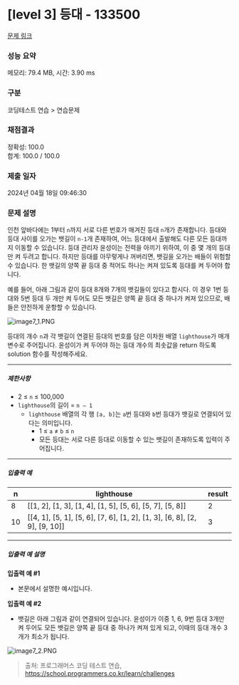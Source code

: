 # [level 3] 등대 - 133500 

[문제 링크](https://school.programmers.co.kr/learn/courses/30/lessons/133500#qna) 

### 성능 요약

메모리: 79.4 MB, 시간: 3.90 ms

### 구분

코딩테스트 연습 > 연습문제

### 채점결과

정확성: 100.0<br/>합계: 100.0 / 100.0

### 제출 일자

2024년 04월 18일 09:46:30

### 문제 설명

<p>인천 앞바다에는 1부터 <code>n</code>까지 서로 다른 번호가 매겨진 등대 <code>n</code>개가 존재합니다. 등대와 등대 사이를 오가는 뱃길이 <code>n-1</code>개 존재하여, 어느 등대에서 출발해도 다른 모든 등대까지 이동할 수 있습니다. 등대 관리자 윤성이는 전력을 아끼기 위하여, 이 중 몇 개의 등대만 켜 두려고 합니다. 하지만 등대를 아무렇게나 꺼버리면, 뱃길을 오가는 배들이 위험할 수 있습니다. 한 뱃길의 양쪽 끝 등대 중 적어도 하나는 켜져 있도록 등대를 켜 두어야 합니다.</p>

<p>예를 들어, 아래 그림과 같이 등대 8개와 7개의 뱃길들이 있다고 합시다. 이 경우 1번 등대와 5번 등대 두 개만 켜 두어도 모든 뱃길은 양쪽 끝 등대 중 하나가 켜져 있으므로, 배들은 안전하게 운항할 수 있습니다.</p>

<p><img src="https://grepp-programmers.s3.ap-northeast-2.amazonaws.com/files/production/f8f83817-2d81-41ec-ab2f-64b19abf7dfb/image7_1.PNG" title="" alt="image7_1.PNG"></p>

<p>등대의 개수 <code>n</code>과 각 뱃길이 연결된 등대의 번호를 담은 이차원 배열 <code>lighthouse</code>가 매개변수로 주어집니다. 윤성이가 켜 두어야 하는 등대 개수의 최솟값을 return 하도록 solution 함수를 작성해주세요.</p>

<hr>

<h5>제한사항</h5>

<ul>
<li>2 ≤ <code>n</code> ≤ 100,000</li>
<li><code>lighthouse</code>의 길이 = <code>n – 1</code>

<ul>
<li><code>lighthouse</code> 배열의 각 행 <code>[a, b]</code>는 <code>a</code>번 등대와 <code>b</code>번 등대가 뱃길로 연결되어 있다는 의미입니다.

<ul>
<li>1 ≤ <code>a</code> ≠ <code>b</code> ≤ <code>n</code></li>
<li>모든 등대는 서로 다른 등대로 이동할 수 있는 뱃길이 존재하도록 입력이 주어집니다.</li>
</ul></li>
</ul></li>
</ul>

<hr>

<h5>입출력 예</h5>
<table class="table">
        <thead><tr>
<th>n</th>
<th>lighthouse</th>
<th>result</th>
</tr>
</thead>
        <tbody><tr>
<td>8</td>
<td>[[1, 2], [1, 3], [1, 4], [1, 5], [5, 6], [5, 7], [5, 8]]</td>
<td>2</td>
</tr>
<tr>
<td>10</td>
<td>[[4, 1], [5, 1], [5, 6], [7, 6], [1, 2], [1, 3], [6, 8], [2, 9], [9, 10]]</td>
<td>3</td>
</tr>
</tbody>
      </table>
<hr>

<h5>입출력 예 설명</h5>

<p><strong>입출력 예 #1</strong></p>

<ul>
<li>본문에서 설명한 예시입니다.</li>
</ul>

<p><strong>입출력 예 #2</strong></p>

<ul>
<li>뱃길은 아래 그림과 같이 연결되어 있습니다. 윤성이가 이중 1, 6, 9번 등대 3개만 켜 두어도 모든 뱃길은 양쪽 끝 등대 중 하나가 켜져 있게 되고, 이때의 등대 개수 3개가 최소가 됩니다.</li>
</ul>

<p><img src="https://grepp-programmers.s3.ap-northeast-2.amazonaws.com/files/production/afbcc08e-99f5-478e-a7d8-3bc4828ef04a/image7_2.PNG" title="" alt="image7_2.PNG"></p>


> 출처: 프로그래머스 코딩 테스트 연습, https://school.programmers.co.kr/learn/challenges